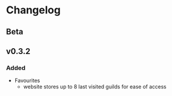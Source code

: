 # Changelog

## Beta

## v0.3.2
### Added
 - Favourites
    - website stores up to 8 last visited guilds for ease of access